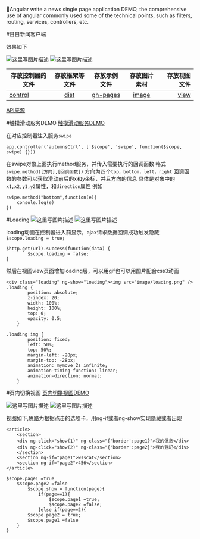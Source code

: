 🐼Angular write a news single page application DEMO, the comprehensive use of angular commonly used some of the technical points, such as filters, routing, services, controllers, etc.

#日日新闻客户端

效果如下

![这里写图片描述](http://img.blog.csdn.net/20160721173253764)
![这里写图片描述](http://img.blog.csdn.net/20160721173253764)

| 存放控制器的文件 | 存放框架等文件 | 存放示例文件 | 存放图片素材| 存放视图文件 |
| ------------- |:-------------:| :-------------:| :-------------:| -----:|
|[control](https://github.com/Wscats/news/tree/master/control)|[dist](https://github.com/Wscats/news/tree/master/dist)|[gh-pages](https://github.com/Wscats/news/tree/master/ghpage) |[image](https://github.com/Wscats/news/tree/master/image)|[view](https://github.com/Wscats/news/tree/master/view) |

[API来源](http://apistore.baidu.com/apiworks/servicedetail/688.html)


#触摸滑动服务DEMO
[触摸滑动服务DEMO](https://wscats.github.io/news/ghpage/touch.html)


在对应控制器注入服务`swipe`
```
app.controller('autumnsCtrl', ['$scope', 'swipe', function($scope, swipe) {}])
```
在swipe对象上面执行method服务，并传入需要执行的回调函数
格式`swipe.method([方向],[回调函数])`
方向为四个`top，bottom，left，right`
回调函数的参数可以获取滑动前后的x和y坐标，并且方向的信息
具体是对象中的`x1,x2,y1,y2`属性，和`direction`属性
例如
```
swipe.method("bottom",function(e){
	console.log(e)
})
```

#Loading
![这里写图片描述](http://img.blog.csdn.net/20160730120815011)
![这里写图片描述](http://img.blog.csdn.net/20160730120815011)

loading动画在控制器进入前显示，ajax请求数据回调成功触发隐藏
`$scope.loading = true;`
```
$http.get(url).success(function(data) {
        $scope.loading = false;
}
```

然后在视图view页面增加loading层，可以用gif也可以用图片配合css3动画
```
<div class="loading" ng-show="loading"><img src="image/loading.png" />
.loading {
		position: absolute;
		z-index: 20;
		width: 100%;
		height: 100%;
		top: 0;
		opacity: 0.5;
	}
	
.loading img {
		position: fixed;
		left: 50%;
		top: 50%;
		margin-left: -28px;
		margin-top: -28px;
		animation: mymove 2s infinite;
		animation-timing-function: linear;
		animation-direction: normal;
	}
```

#页内切换视图
[页内切换视图DEMO](https://wscats.github.io/news/ghpage/tab.html)

![这里写图片描述](http://img.blog.csdn.net/20160730122406705)
![这里写图片描述](http://img.blog.csdn.net/20160730122406705)

视图如下,思路为根据点击的选项卡，用ng-if或者ng-show实现隐藏或者出现
```
<article>
	<section>
	<div ng-click="show(1)" ng-class="{'border':page1}">我的信息</div>
	<div ng-click="show(2)" ng-class="{'border':page2}">我的登記</div>
	</section>
	<section ng-if="page1">wsscat</section>
	<section ng-if="page2">456</section>
</article>
```
```
$scope.page1 =true
	$scope.page2 =false
		$scope.show = function(page){
			if(page==1){
				$scope.page1 =true;
				$scope.page2 =false;
			}else if(page==2){
		$scope.page2 = true;
		$scope.page1 =false
	}
}
```
